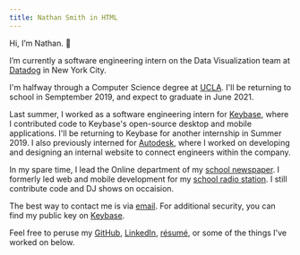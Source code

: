 ```yaml
---
title: Nathan Smith in HTML
---
```


Hi, I’m Nathan. 👋

I’m currently a software engineering intern on the Data Visualization team at [Datadog](https://www.datadoghq.com) in New York City.

I'm halfway through a Computer Science degree at [UCLA](http://www.ucla.edu). I'll be returning to school in Semptember 2019, and expect to graduate in June 2021.

Last summer, I
worked as a software engineering intern for
[Keybase](https://keybase.io), where I contributed code to Keybase's
open-source desktop and mobile applications. I'll be returning to Keybase for another internship in Summer 2019. I also previously interned for [Autodesk](https://www.autodesk.com), where I worked
on developing and designing an internal website to connect engineers within the
company.

In my spare time, I lead the Online department of my
[school newspaper](https://dailybruin.com). I formerly led web and mobile development for my
[school radio station](https://uclaradio.com). I still contribute code and DJ
shows on occaision.

The best way to contact me is via [email](mailto:nathan.smith@ucla.edu). For additional security, you can find my public key on [Keybase](https://keybase.io/nathunsmitty).

Feel free to peruse my
[GitHub](https://github.com/nathunsmitty),
[LinkedIn](https://www.linkedin.com/in/nathanmatthewsmith/), [résumé](/resume.pdf), or some of the things I've worked on below.
